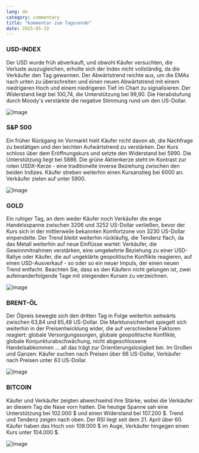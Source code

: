 ```yaml
---
lang: de
category: commentary
title: "Kommentar zum Tagesende"
date: 2025-05-19
---
```


### USD-INDEX

Der USD wurde früh abverkauft, und obwohl Käufer versuchten, die Verluste auszugleichen, erholte sich der Index nicht vollständig, da die Verkäufer den Tag gewannen. Der Abwärtstrend reichte aus, um die EMAs nach unten zu überschreiten und einen neuen Abwärtstrend mit einem niedrigeren Hoch und einem niedrigeren Tief im Chart zu signalisieren. Der Widerstand liegt bei 100,74, die Unterstützung bei 99,90. Die Herabstufung durch Moody's verstärkte die negative Stimmung rund um den US-Dollar.

![Image](https://markleighedu.github.io/img/May-2025/19-May-2025/usdindex.jpg)

### S&P 500

Ein früher Rückgang im Vormarkt hielt Käufer nicht davon ab, die Nachfrage zu bestätigen und den leichten Aufwärtstrend zu verstärken. Der Kurs schloss über dem Eröffnungskurs und setzte den Widerstand bei 5990. Die Unterstützung liegt bei 5886. Die grüne Aktienkerze steht im Kontrast zur roten USDX-Kerze - eine traditionelle inverse Beziehung zwischen den beiden Indizes. Käufer streben weiterhin einen Kursanstieg bei 6000 an. Verkäufer zielen auf unter 5900.

![Image](https://markleighedu.github.io/img/May-2025/19-May-2025/sp500.jpg)

### GOLD

Ein ruhiger Tag, an dem weder Käufer noch Verkäufer die enge Handelsspanne zwischen 3206 und 3252 US-Dollar verließen, bevor der Kurs sich in der mittlerweile bekannten Komfortzone von 3230 US-Dollar einpendelte. Der Trend bleibt weiterhin rückläufig, die Tendenz flach, da das Metall weiterhin auf neue Einflüsse wartet: Verkäufer, die Gewinnmitnahmen verstärken, eine umgekehrte Beziehung zu einer USD-Rallye oder Käufer, die auf ungeklärte geopolitische Konflikte reagieren, auf einen USD-Ausverkauf - so oder so ein neuer Impuls, der einen neuen Trend entfacht. Beachten Sie, dass es den Käufern nicht gelungen ist, zwei aufeinanderfolgende Tage mit steigenden Kursen zu verzeichnen.

![Image](https://markleighedu.github.io/img/May-2025/19-May-2025/gold.jpg)

### BRENT-ÖL

Der Ölpreis bewegte sich den dritten Tag in Folge weiterhin seitwärts zwischen 63,84 und 65,48 US-Dollar. Die Marktunsicherheit spiegelt sich weiterhin in der Preisentwicklung wider, die auf verschiedene Faktoren reagiert: globale Versorgungssorgen, globale geopolitische Konflikte, globale Konjunkturabschwächung, nicht abgeschlossene Handelsabkommen … all das trägt zur Orientierungslosigkeit bei. Im Großen und Ganzen: Käufer suchen nach Preisen über 66 US-Dollar, Verkäufer nach Preisen unter 63 US-Dollar.

![Image](https://markleighedu.github.io/img/May-2025/19-May-2025/brentoil.jpg)

### BITCOIN

Käufer und Verkäufer zeigten abwechselnd ihre Stärke, wobei die Verkäufer an diesem Tag die Nase vorn hatten. Die heutige Spanne sah eine Unterstützung bei 102.000 $ und einen Widerstand bei 107.200 $. Trend und Tendenz zeigen nach oben. Der RSI liegt seit dem 21. April über 60. Käufer haben das Hoch von 109.000 $ im Auge, Verkäufer hingegen einen Kurs unter 104.000 $.

![Image](https://markleighedu.github.io/img/May-2025/19-May-2025/bitcoin.jpg)

